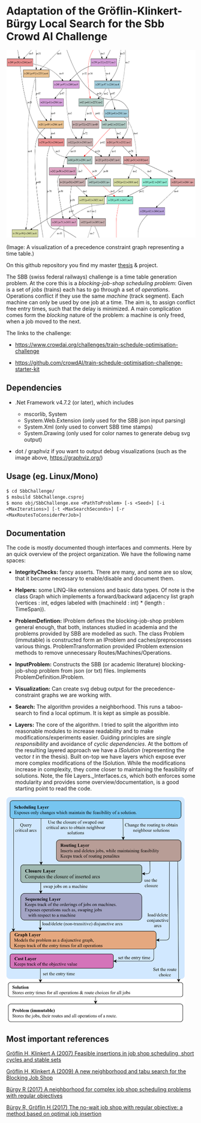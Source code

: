 # Adaptation of the Gröflin-Klinkert-Bürgy Local Search for the Sbb Crowd AI Challenge

<img src="https://github.com/MrPascalCase/SbbChallenge/blob/master/ReadmeImage1.png" alt="drawing" height="500"/>

(Image: A visualization of a precedence constraint graph representing a time table.)

On this github repository you find my master [thesis](https://github.com/MrPascalCase/SbbChallenge/blob/master/Thesis.pdf) & project. 

The SBB (swiss federal railways) challenge is a time table generation problem. At the core this is a *blocking-job-shop scheduling problem*: Given is a set of *jobs* (trains) each has to go through a set of *operations*. Operations conflict if they use the same *machine* (track segment). Each machine can only be used by one job at a time. The aim is, to assign conflict free entry times, such that the delay is minimized. A main complication comes form the *blocking* nature of the problem: a machine is only freed, when a job moved to the next.

The links to the challenge:

* <https://www.crowdai.org/challenges/train-schedule-optimisation-challenge>

* <https://github.com/crowdAI/train-schedule-optimisation-challenge-starter-kit>



## Dependencies

* .Net Framework v4.7.2 (or later), which includes

    - mscorlib, System
    - System.Web.Extension (only used for the SBB json input parsing)
    - System.Xml (only used to convert SBB time stamps)
    - System.Drawing (only used for color names to generate debug svg output)

* dot / graphviz if you want to output debug visualizations (such as the image above, <https://graphviz.org/>)

## Usage (eg. Linux/Mono)

```console
$ cd SbbChallenge/
$ msbuild SbbChallenge.csproj
$ mono obj/SbbChallenge.exe <PathToProblem> [-s <Seed>] [-i <MaxIterations>] [-t <MaxSearchSeconds>] [-r <MaxRoutesToConsiderPerJob>] 
```

## Documentation

The code is mostly documented though interfaces and comments. Here by an quick overview of the project organization. We have the following name spaces:

* **IntegrityChecks:** fancy asserts. There are many, and some are so slow, that it became necessary to enable/disable and document them. 

* **Helpers:** some LINQ-like extensions and basic data types. Of note is the class Graph which implements a forward/backward adjacency list graph (vertices : int, edges labeled with (machineId : int) * (length : TimeSpan)). 

* **ProblemDefintion:** IProblem defines the blocking-job-shop problem general enough, that both, instances studied in academia and the problems provided by SBB are modelled as such. The class Problem (immutable) is constructed form an IProblem and caches/preprocesses various things. ProblemTransformation provided IProblem extension methods to remove unnecessary Routes/Machines/Operations.

* **InputProblem:** Constructs the SBB (or academic literature) blocking-job-shop problem from json (or txt) files. Implements ProblemDefinition.IProblem.

* **Visualization:** Can create svg debug output for the precedence-constraint graphs we are working with.

* **Search:** The algorithm provides a neighborhood. This runs a taboo-search to find a local optimum. It is kept as simple as possible. 

* **Layers:** The core of the algorithm. I tried to split the algorithm into reasonable modules to increase readability and to make modifications/experiments easier. Guiding principles are *single responsibility* and avoidance of *cyclic dependencies*. At the bottom of the resulting layered approach we have a *ISolution* (representing the vector *t* in the thesis). Built on-top we have layers which expose ever more complex modifications of the ISolution. While the modifications increase in complexity, they come closer to maintaining the feasibility of solutions. Note, the file Layers._Interfaces.cs, which both enforces some modularity and provides some overview/documentation, is a good starting point to read the code.

<img src="https://github.com/MrPascalCase/SbbChallenge/blob/master/ReadmeImage2.png" alt="drawing" height="600"/>

## Most important references

[Gröflin H, Klinkert A (2007) Feasible insertions in job shop scheduling, short cycles and stable sets](https://www.sciencedirect.com/science/article/pii/S0377221706000063)

[Gröflin H, Klinkert A (2009) A new neighborhood and tabu search for the Blocking Job Shop](https://www.sciencedirect.com/science/article/pii/S0166218X09000870)

[Bürgy R (2017) A neighborhood for complex job shop scheduling problems with regular objectives](https://link.springer.com/article/10.1007/s10951-017-0532-2)

[Bürgy R, Gröflin H (2017) The no-wait job shop with regular objective: a method based on optimal job insertion](https://link.springer.com/article/10.1007/s10878-016-0020-1)
